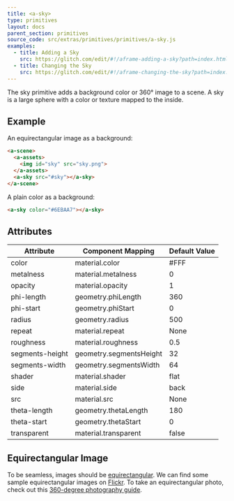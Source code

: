 ```yaml
---
title: <a-sky>
type: primitives
layout: docs
parent_section: primitives
source_code: src/extras/primitives/primitives/a-sky.js
examples:
  - title: Adding a Sky
    src: https://glitch.com/edit/#!/aframe-adding-a-sky?path=index.html
  - title: Changing the Sky
    src: https://glitch.com/edit/#!/aframe-changing-the-sky?path=index.html
---
```


The sky primitive adds a background color or 360&deg; image to a scene.  A sky
is a large sphere with a color or texture mapped to the inside.

## Example

An equirectangular image as a background:

```html
<a-scene>
  <a-assets>
    <img id="sky" src="sky.png">
  </a-assets>
  <a-sky src="#sky"></a-sky>
</a-scene>
```

A plain color as a background:

```html
<a-sky color="#6EBAA7"></a-sky>
```

## Attributes

| Attribute       | Component Mapping       | Default Value |
| --------        | -----------------       | ------------- |
| color           | material.color          | #FFF          |
| metalness       | material.metalness      | 0             |
| opacity         | material.opacity        | 1             |
| phi-length      | geometry.phiLength      | 360           |
| phi-start       | geometry.phiStart       | 0             |
| radius          | geometry.radius         | 500           |
| repeat          | material.repeat         | None          |
| roughness       | material.roughness      | 0.5           |
| segments-height | geometry.segmentsHeight | 32            |
| segments-width  | geometry.segmentsWidth  | 64            |
| shader          | material.shader         | flat          |
| side            | material.side           | back          |
| src             | material.src            | None          |
| theta-length    | geometry.thetaLength    | 180           |
| theta-start     | geometry.thetaStart     | 0             |
| transparent     | material.transparent    | false         |

## Equirectangular Image

To be seamless, images should be
[equirectangular](https://en.wikipedia.org/wiki/Equirectangular_projection). We
can find some sample equirectangular images on
[Flickr](https://www.flickr.com/groups/equirectangular/). To take an
equirectangular photo, check out this [360-degree photography
guide](http://ngokevin.com/blog/360-photography/).
